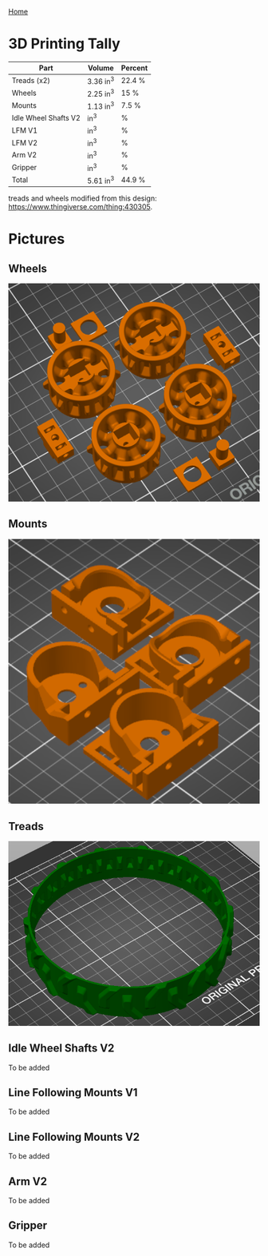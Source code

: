 [Home](main)

# 3D Printing Tally
| Part | Volume | Percent |
|------|--------|---------|
| Treads (x2) | 3.36 in<sup>3</sup>  | 22.4 % |
| Wheels | 2.25 in<sup>3</sup>| 15 %|
| Mounts | 1.13 in<sup>3</sup>| 7.5 % |
| Idle Wheel Shafts V2 | in<sup>3</sup>| % |
| LFM V1 | in<sup>3</sup>| % |
| LFM V2 | in<sup>3</sup>| % |
| Arm V2 | in<sup>3</sup>| % |
| Gripper | in<sup>3</sup>| % |
| Total | 5.61 in<sup>3</sup>| 44.9 %|

treads and wheels modified from this design: https://www.thingiverse.com/thing:430305.

# Pictures
## Wheels
<img src="../../images/3mf/wheels.png" alt="Screenshot" width="600"/>

## Mounts
<img src="../../images/3mf/mounts.png" alt="Screenshot" width="600"/>

## Treads
<img src="../../images/3mf/treads.png" alt="Screenshot" width="600"/>

## Idle Wheel Shafts V2
To be added

## Line Following Mounts V1
To be added

## Line Following Mounts V2
To be added

## Arm V2
To be added

## Gripper
To be added